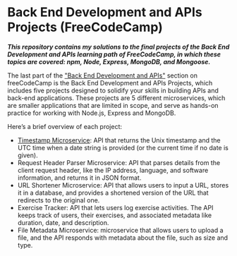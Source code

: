# Back End Development and APIs Projects (FreeCodeCamp)

***This repository contains my solutions to the final projects of the Back End Development and APIs learning path of FreeCodeCamp,
in which these topics are covered: npm, Node, Express, MongoDB, and Mongoose.***

The last part of the ["Back End Development and APIs"](https://www.freecodecamp.org/learn/back-end-development-and-apis) section on freeCodeCamp is the Back End Development and APIs Projects, which includes five projects designed to solidify your skills in building APIs and back-end applications. These projects are 5 different microservices, which are smaller applications that are limited in scope, and serve as hands-on practice for working with Node.js, Express and MongoDB.

Here’s a brief overview of each project:
 - [Timestamp Microservice](https://github.com/ningia92/back-end-projects-fcc/tree/main/project-timestamp): API that returns the Unix timestamp and the UTC time when a date string is provided (or the current time if no date is given).
 - Request Header Parser Microservice: API that parses details from the client request header, like the IP address, language, and software information, and returns it in JSON format.
 - URL Shortener Microservice: API that allows users to input a URL, stores it in a database, and provides a shortened version of the URL that redirects to the original one.
 - Exercise Tracker: API that lets users log exercise activities. The API keeps track of users, their exercises, and associated metadata like duration, date, and description.
 - File Metadata Microservice: microservice that allows users to upload a file, and the API responds with metadata about the file, such as size and type.


